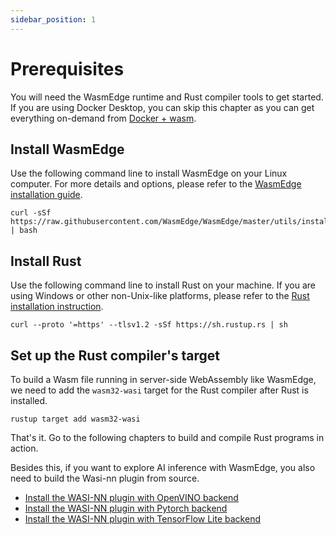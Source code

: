 ```yaml
---
sidebar_position: 1
---
```


# Prerequisites

You will need the WasmEdge runtime and Rust compiler tools to get started. 
If you are using Docker Desktop, you can skip this chapter as you can get everything on-demand from [Docker + wasm](../build-and-run/docker_wasm.md).

## Install WasmEdge

Use the following command line to install WasmEdge on your Linux computer. For more details and options, please refer to the [WasmEdge installation guide](../build-and-run/install.md).

```
curl -sSf https://raw.githubusercontent.com/WasmEdge/WasmEdge/master/utils/install.sh | bash
```

## Install Rust

Use the following command line to install Rust on your machine. If you are using Windows or other non-Unix-like platforms, please refer to the [Rust installation instruction](https://www.rust-lang.org/tools/install).

```
curl --proto '=https' --tlsv1.2 -sSf https://sh.rustup.rs | sh
```

## Set up the Rust compiler's target

To build a Wasm file running in server-side WebAssembly like WasmEdge, we need to add the `wasm32-wasi` target for the Rust compiler after Rust is installed.

```
rustup target add wasm32-wasi
```

That's it. Go to the following chapters to build and compile Rust programs in action.


Besides this, if you want to explore AI inference with WasmEdge, you also need to build the Wasi-nn plugin from source.

* [Install the WASI-NN plugin with OpenVINO backend](../build-and-run/install#wasi-nn-plugin-with-openvino-backend)
* [Install the WASI-NN plugin with Pytorch backend](../build-and-run/install#wasi-nn-plugin-with-pytorch-backend)
* [Install the WASI-NN plugin with TensorFlow Lite backend](../build-and-run/install#wasi-nn-plugin-with-pwith-tensorflow-lite)

